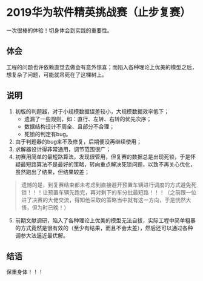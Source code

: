# 2019华为软件精英挑战赛（止步复赛）

一次很棒的体验！切身体会到实践的重要性。

## 体会
工程的问题也许依赖直觉去做会有意外惊喜；而陷入各种理论上优美的模型之后，想复杂了问题，可能就吊死在了这棵树上。

## 说明
1. 初版的判题器，对于小规模数据误差较小，大规模数据效率低下；
   + 遗漏了一些规则，如：直行、左转、右转的优先次序；
   + 数据结构设计不周全、且部分不合理；
   + 死锁的判定有bug。
2. 由于判题器的bug来不及修复，后期便没再继续使用；
3. 求解器设计得非常通用，调节范围很广；
4. 初赛用简单的最短路算法，发现很管用，但复赛的数据总是出现死锁，于是怀疑最短路算法不是最好的策略，转向重点解决死锁问题，以致不再关心优化，虽然跑出了结果，但结果较差；
> 遗憾的是，到复赛结束都未考虑到直接避开预置车辆进行调度的方式避免死锁！！！让预置车辆先跑完，再对剩下的车分批最短路！！！（之前跟一位进了决赛的大佬交流，得知他采取的策略当中就有这一方向，于是恍然大悟，但为时已晚！）
5. 前期文献调研，陷入了各种理论上优美的模型无法自拔，实际工程中简单粗暴的方式竟然是很有效的（至少有结果，而且不会太差），然后还可以通过各种调参大法逼近最优解。

## 结语
保重身体！！！